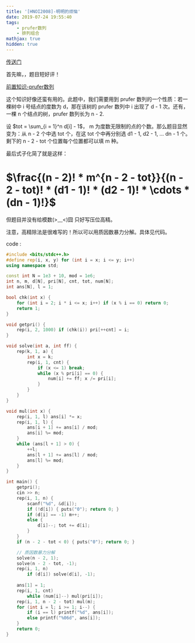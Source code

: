 ```yaml
---
title: '[HNOI2008]-明明的烦恼'
date: 2019-07-24 19:55:40
tags: 
    - prufer数列
    - 排列组合
mathjax: true
hidden: true
---
```


[传送门](https://www.lydsy.com/JudgeOnline/problem.php?id=1005)

首先嘛，，题目短好评！

[前置知识-prufer数列](https://baike.baidu.com/item/prufer%E6%95%B0%E5%88%97/2182091?fr=aladdin)

这个知识好像还蛮有用的。此题中，我们需要用到 prufer 数列的一个性质：若一棵树中 i 号结点的度数为 d，那在该树的 prufer 数列中 i 出现了 d - 1 次。还有，一棵 n 个结点的树，prufer 数列长为 n - 2.

设 $tot = \sum_{i = 1}^n d[i] - 1$， m 为度数无限制的点的个数。那么题目显然变为：从 n - 2 个中选 tot 个，在这 tot 个中再分别选 d1 - 1, d2 - 1, ... dn - 1 个。剩下的 n - 2 - tot 个位置每个位置都可以填 m 种。

最后式子化简了就是这样：

# $\frac{(n - 2)! * m^{n - 2 - tot}}{(n - 2 - tot)! * (d1 - 1)! * (d2 - 1)! * \cdots * (dn - 1)!}$

但题目并没有给模数(>﹏<)囧 只好写压位高精。

注意，高精除法是很难写的！所以可以用质因数暴力分解。具体见代码。

code :
``` c++
#include <bits/stdc++.h>
#define rep(i, x, y) for (int i = x; i <= y; i++)
using namespace std;

const int N = 1e3 + 10, mod = 1e6;
int n, m, d[N], pri[N], cnt, tot, num[N];
int ans[N], l = 1;

bool chk(int x) {
    for (int i = 2; i * i <= x; i++) if (x % i == 0) return 0;
    return 1;
}

void getpri() {
    rep(i, 2, 1000) if (chk(i)) pri[++cnt] = i;
}

void solve(int a, int ff) {
    rep(k, 1, a) {
        int x = k;
        rep(i, 1, cnt) {
            if (x <= 1) break;
            while (x % pri[i] == 0) {
                num[i] += ff; x /= pri[i];
            }
        }
    }
}

void mul(int x) {
    rep(i, 1, l) ans[i] *= x;
    rep(i, 1, l) {
        ans[i + 1] += ans[i] / mod;
        ans[i] %= mod;
    }
    while (ans[l + 1] > 0) {
        ++l;
        ans[l + 1] += ans[l] / mod;
        ans[l] %= mod;
    }
}

int main() {
    getpri();
    cin >> n;
    rep(i, 1, n) {
        scanf("%d", &d[i]);
        if (!d[i]) { puts("0"); return 0; }
        if (d[i] == -1) m++;
        else {
            d[i]--; tot += d[i];
        }
    }
    if (n - 2 - tot < 0) { puts("0"); return 0; }

    // 质因数暴力分解
    solve(n - 2, 1);
    solve(n - 2 - tot, -1);
    rep(i, 1, n)
        if (d[i]) solve(d[i], -1);
    
    ans[1] = 1;
    rep(i, 1, cnt)
        while (num[i]--) mul(pri[i]);
    rep(i, 1, n - 2 - tot) mul(m);
    for (int i = l; i >= 1; i--) {
        if (i == l) printf("%d", ans[i]);
        else printf("%06d", ans[i]);
    }
    return 0;
}
```